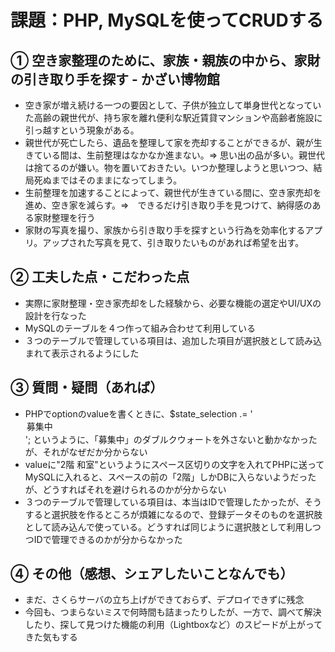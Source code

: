 # 課題：PHP, MySQLを使ってCRUDする

## ① 空き家整理のために、家族・親族の中から、家財の引き取り手を探す - かざい博物館
- 空き家が増え続ける一つの要因として、子供が独立して単身世代となっていた高齢の親世代が、持ち家を離れ便利な駅近賃貸マンションや高齢者施設に引っ越すという現象がある。
- 親世代が死亡したら、遺品を整理して家を売却することができるが、親が生きている間は、生前整理はなかなか進まない。⇒ 思い出の品が多い。親世代は捨てるのが嫌い。物を置いておきたい。いつか整理しようと思いつつ、結局死ぬまではそのままになってしまう。
- 生前整理を加速することによって、親世代が生きている間に、空き家売却を進め、空き家を減らす。⇒　できるだけ引き取り手を見つけて、納得感のある家財整理を行う
- 家財の写真を撮り、家族から引き取り手を探すという行為を効率化するアプリ。アップされた写真を見て、引き取りたいものがあれば希望を出す。

## ② 工夫した点・こだわった点
- 実際に家財整理・空き家売却をした経験から、必要な機能の選定やUI/UXの設計を行なった
- MySQLのテーブルを４つ作って組み合わせて利用している
- ３つのテーブルで管理している項目は、追加した項目が選択肢として読み込まれて表示されるようにした

## ③ 質問・疑問（あれば）
- PHPでoptionのvalueを書くときに、$state_selection .= '<option value=募集中 selected>募集中</option>'; というように、「募集中」のダブルクウォートを外さないと動かなかったが、それがなぜだか分からない
- valueに"2階 和室"というようにスペース区切りの文字を入れてPHPに送ってMySQLに入れると、スペースの前の「2階」しかDBに入らないようだったが、どうすればそれを避けられるのかが分からない
- ３つのテーブルで管理している項目は、本当はIDで管理したかったが、そうすると選択肢を作るところが煩雑になるので、登録データそのものを選択肢として読み込んで使っている。どうすれば同じように選択肢として利用しつつIDで管理できるのかが分からなかった
  
## ④ その他（感想、シェアしたいことなんでも）
- まだ、さくらサーバの立ち上げができておらず、デプロイできずに残念
- 今回も、つまらないミスで何時間も詰まったりしたが、一方で、調べて解決したり、探して見つけた機能の利用（Lightboxなど）のスピードが上がってきた気もする
